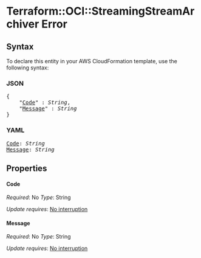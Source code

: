 # Terraform::OCI::StreamingStreamArchiver Error

## Syntax

To declare this entity in your AWS CloudFormation template, use the following syntax:

### JSON

<pre>
{
    "<a href="#code" title="Code">Code</a>" : <i>String</i>,
    "<a href="#message" title="Message">Message</a>" : <i>String</i>
}
</pre>

### YAML

<pre>
<a href="#code" title="Code">Code</a>: <i>String</i>
<a href="#message" title="Message">Message</a>: <i>String</i>
</pre>

## Properties

#### Code

_Required_: No
_Type_: String

_Update requires_: [No interruption](https://docs.aws.amazon.com/AWSCloudFormation/latest/UserGuide/using-cfn-updating-stacks-update-behaviors.html#update-no-interrupt)

#### Message

_Required_: No
_Type_: String

_Update requires_: [No interruption](https://docs.aws.amazon.com/AWSCloudFormation/latest/UserGuide/using-cfn-updating-stacks-update-behaviors.html#update-no-interrupt)

